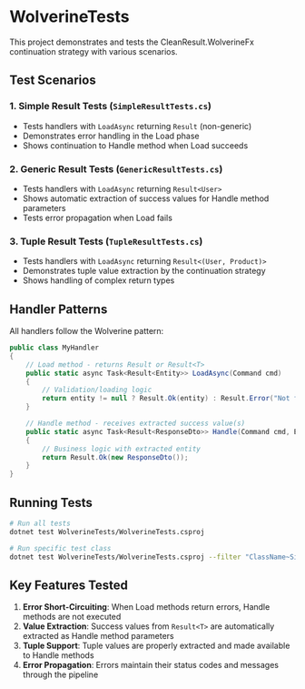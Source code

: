 # WolverineTests

This project demonstrates and tests the CleanResult.WolverineFx continuation strategy with various scenarios.

## Test Scenarios

### 1. Simple Result Tests (`SimpleResultTests.cs`)
- Tests handlers with `LoadAsync` returning `Result` (non-generic)
- Demonstrates error handling in the Load phase
- Shows continuation to Handle method when Load succeeds

### 2. Generic Result Tests (`GenericResultTests.cs`)
- Tests handlers with `LoadAsync` returning `Result<User>`
- Shows automatic extraction of success values for Handle method parameters
- Tests error propagation when Load fails

### 3. Tuple Result Tests (`TupleResultTests.cs`)
- Tests handlers with `LoadAsync` returning `Result<(User, Product)>`
- Demonstrates tuple value extraction by the continuation strategy
- Shows handling of complex return types

## Handler Patterns

All handlers follow the Wolverine pattern:

```csharp
public class MyHandler
{
    // Load method - returns Result or Result<T>
    public static async Task<Result<Entity>> LoadAsync(Command cmd)
    {
        // Validation/loading logic
        return entity != null ? Result.Ok(entity) : Result.Error("Not found");
    }

    // Handle method - receives extracted success value(s)
    public static async Task<Result<ResponseDto>> Handle(Command cmd, Entity entity)
    {
        // Business logic with extracted entity
        return Result.Ok(new ResponseDto());
    }
}
```

## Running Tests

```bash
# Run all tests
dotnet test WolverineTests/WolverineTests.csproj

# Run specific test class
dotnet test WolverineTests/WolverineTests.csproj --filter "ClassName~SimpleResultTests"
```

## Key Features Tested

1. **Error Short-Circuiting**: When Load methods return errors, Handle methods are not executed
2. **Value Extraction**: Success values from `Result<T>` are automatically extracted as Handle method parameters
3. **Tuple Support**: Tuple values are properly extracted and made available to Handle methods
4. **Error Propagation**: Errors maintain their status codes and messages through the pipeline